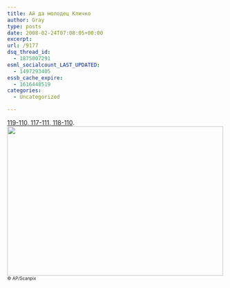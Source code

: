 ```yaml
---
title: Ай да молодец Кличко
author: Gray
type: posts
date: 2008-02-24T07:08:05+00:00
excerpt:
url: /9177
dsq_thread_id:
  - 1875007291
esml_socialcount_LAST_UPDATED:
  - 1497293405
essb_cache_expire:
  - 1616448519
categories:
  - Uncategorized

---
```








<a href="http://korrespondent.net/sport/boks/384394" target="_blank">119-110, 117-111, 118-110</a>.  
[<img src="https://i2.wp.com/img-fotki.yandex.ru/get/15/gray7400.45/0_a85d_5ab0e761_L.jpg?resize=500%2C346" width="500" height="346" title="" alt="" border="0" data-recalc-dims="1" />][1]  
<font size="1">© AP/Scanpix</font>

 [1]: http://fotki.yandex.ru/users/gray7400/view/43101/